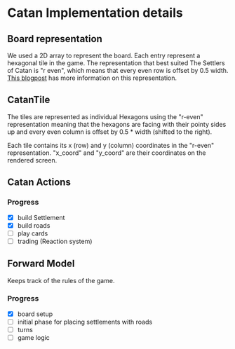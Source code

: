 # Catan Implementation details

## Board representation
We used a 2D array to represent the board. Each entry represent a hexagonal tile in the game.
The representation that best suited The Settlers of Catan is "r even", which means that every even row is offset by 0.5 width.
[This blogpost](https://www.redblobgames.com/grids/hexagons/) has more information on this representation.

## CatanTile
The tiles are represented as individual Hexagons using the "r-even" representation meaning that the hexagons are facing with their pointy sides up and every even column is offset by 0.5 * width (shifted to the right).

Each tile contains its x (row) and y (column) coordinates in the "r-even" representation. "x_coord" and "y_coord" are their coordinates on the rendered screen. 

## Catan Actions

### Progress
- [x] build Settlement
- [x] build roads
- [ ] play cards
- [ ] trading (Reaction system)

## Forward Model

Keeps track of the rules of the game.
### Progress
- [x] board setup
- [ ] initial phase for placing settlements with roads
- [ ] turns
- [ ] game logic